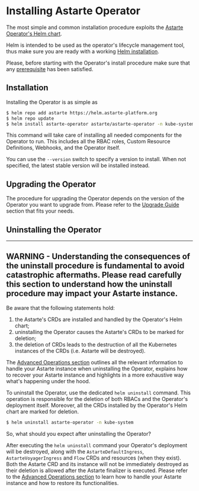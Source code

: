 # Installing Astarte Operator

The most simple and common installation procedure exploits the [Astarte Operator's Helm
chart](https://artifacthub.io/packages/helm/astarte/astarte-operator).

Helm is intended to be used as the operator's lifecycle management tool, thus make sure you are
ready with a working [Helm installation](https://helm.sh/docs/intro/install/).

Please, before starting with the Operator's install procedure make sure that any
[prerequisite](020-prerequisites.html) has been satisfied.

## Installation

Installing the Operator is as simple as

```bash
$ helm repo add astarte https://helm.astarte-platform.org
$ helm repo update
$ helm install astarte-operator astarte/astarte-operator -n kube-system
```

This command will take care of installing all needed components for the Operator to run. This
includes all the RBAC roles, Custom Resource Definitions, Webhooks, and the Operator itself.

You can use the `--version` switch to specify a version to install. When not specified, the latest
stable version will be installed instead.

## Upgrading the Operator

The procedure for upgrading the Operator depends on the version of the Operator you want to upgrade
from. Please refer to the [Upgrade Guide](000-upgrade_index.html) section that fits your needs.

## Uninstalling the Operator

---
**WARNING** - **Understanding the consequences of the uninstall procedure is fundamental to avoid
catastrophic aftermaths. Please read carefully this section to understand how the uninstall
procedure may impact your Astarte instance.**
---

Be aware that the following statements hold:
1) the Astarte's CRDs are installed and handled by the Operator's Helm chart;
2) uninstalling the Operator causes the Astarte's CRDs to be marked for deletion;
3) the deletion of CRDs leads to the destruction of all the Kubernetes instances of the CRDs (i.e.
Astarte will be destroyed).

The [Advanced Operations
section](095-advanced_operations.html#handling-astarte-when-uninstalling-the-operator) outlines all
the relevant information to handle your Astarte instance when uninstalling the Operator, explains
how to recover your Astarte instance and highlights in a more exhaustive way what's happening under
the hood.

To uninstall the Operator, use the dedicated `helm uninstall` command. This operation is responsible
for the deletion of both RBACs and the Operator's deployment itself. Moreover, all the CRDs
installed by the Operator's Helm chart are marked for deletion.

```bash
$ helm uninstall astarte-operator -n kube-system
```

So, what should you expect after uninstalling the Operator?

After executing the `helm uninstall` command your Operator's deployment will be destroyed, along
with the `AstarteDefaultIngress`, `AstarteVoyagerIngress` and `Flow` CRDs and resources (when they
exist). Both the Astarte CRD and its instance will not be immediately destroyed as their deletion is
allowed after the Astarte finalizer is executed. Please refer to the [Advanced Operations
section](095-advanced_operations.html#handling-astarte-when-uninstalling-the-operator) to learn how
to handle your Astarte instance and how to restore its functionalities.
